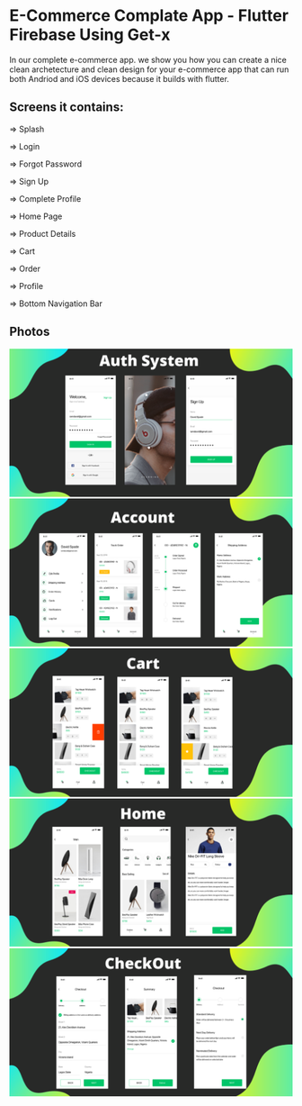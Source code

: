 # E-Commerce Complate App - Flutter Firebase Using Get-x

In our complete e-commerce app.
we show you how you can create a nice
clean archetecture and clean design for your e-commerce app that can
run both Andriod and iOS devices because it builds with flutter.

## Screens it contains:

=> Splash

=> Login

=> Forgot Password

=> Sign Up

=> Complete Profile

=> Home Page

=> Product Details

=> Cart

=> Order

=> Profile

=> Bottom Navigation Bar

## Photos
![Preview](/Auth.png)
![Preview](Account.png)
![Preview](Cart.png)
![Preview](Home.png)
![Preview](CheckOut.png)
